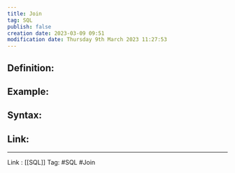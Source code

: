 ```yaml
---
title: Join
tag: SQL
publish: false
creation date: 2023-03-09 09:51
modification date: Thursday 9th March 2023 11:27:53
---
```


## Definition:
## Example:
## Syntax:
## Link:
---
Link : [[SQL]]
Tag: #SQL #Join